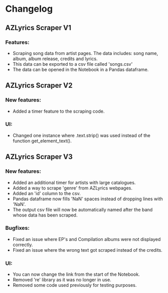 # Changelog
## AZLyrics Scraper V1
### Features:
- Scraping song data from artist pages. The data includes: song name, album, album release, credits and lyrics.
- This data can be exported to a csv file called 'songs.csv'
- The data can be opened in the Notebook in a Pandas dataframe.
## AZLyrics Scraper V2
### New features:
- Added a timer feature to the scraping code.
### UI:
- Changed one instance where .text.strip() was used instead of the function get_element_text().
## AZLyrics Scraper V3
### New features:
- Added an additional timer for artists with large catalogues.
- Added a way to scrape 'genre' from AZLyrics webpages.
- Added an 'id' column to the csv.
- Pandas dataframe now fills 'NaN' spaces instead of dropping lines with 'NaN'.
- The output csv file will now be automatically named after the band whose data has been scraped.
### Bugfixes:
- Fixed an issue where EP's and Compilation albums were not displayed correctly.
- Fixed an issue where the wrong text got scraped instead of the credits.
### UI:
- You can now change the link from the start of the Notebook.
- Removed 're' library as it was no longer in use.
- Removed some code used previously for testing purposes.
